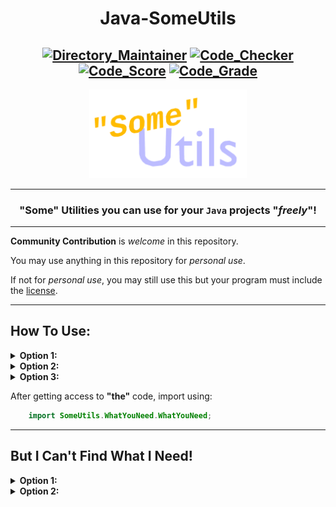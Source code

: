 <div align="center">

# Java-SomeUtils

[![Directory_Maintainer](https://badgen.net/runkit/jumperbot/directory-maintainer-badge/6.0.0?icon=deepscan&labelColor=green)](https://github.com/JumperBot/Java-SomeUtils/actions/workflows/main.yml)
[![Code_Checker](https://badgen.net/runkit/jumperbot/code-checker-badge/2.0.0?icon=awesome&labelColor=00BB00)](https://github.com/JumperBot/Java-SomeUtils/actions/workflows/code_checker.yml)
[![Code_Score](https://api.codiga.io/project/34026/score/svg)](https://app.codiga.io/hub/project/34026/Java-SomeUtils)
[![Code_Grade](https://api.codiga.io/project/34026/status/svg)](https://app.codiga.io/hub/project/34026/Java-SomeUtils)
---

<img src="./Logo.apng" width="50%" alt="Whoops! You're device/website doesn't support .apng file formats!"></img>

---

### **"Some" Utilities you can use for your `Java` projects "*freely*"!**

</div>

---

**Community Contribution** is *welcome* in this repository.

You may use anything in this repository for *personal use*.

If not for *personal use*, you may still use this but your program must include the <a href="./LICENSE">license</a>.

---

## **How To Use:**
<details>
<summary><b>Option 1:</b></summary>

```shell
  git clone https://github.com/JumperBot/SomeUtils.git
  cp ~/SomeUtils/SomeUtils/LICENSE /Your/Project/Before/src/Directory/
  cp ~/SomeUtils/SomeUtils/NeededUtility/NeededUtility.class /Your/Project/Before/src/Directory/
```

</details>
<details>
<summary><b>Option 2:</b></summary>

 - Go to: https://github.com/JumperBot/SomeUtils .
 - Click the "Code" drop-down button.
 - Click on the "Download ZIP button".
 - Get what you want and what you need (including the license).

</details>
<details>
<summary><b>Option 3:</b></summary>

  - Do what you want just to get access to this.

</details>

After getting access to **"the"** code, import using:

```Java
    import SomeUtils.WhatYouNeed.WhatYouNeed;
```

---

## But I Can't Find What I Need!

<details>
<summary><b>Option 1:</b></summary>

  - Be disappointed.
  - Leave the website.
  - Be selfish.
  - Write the code.
  - Keep it for yourself.
  - Go back to **"work"**.

</details>
<details>
<summary><b>Option 2:</b></summary>

  - Be a *"good"* community member.
  - Clone or Fork the repository.
  - Write the code.
  - Initiate a Pull Request.
  - Feel good about it.
  - I'll scratch my head and **coughs** format the code.
  - Go back to *"work"*.
</details>
